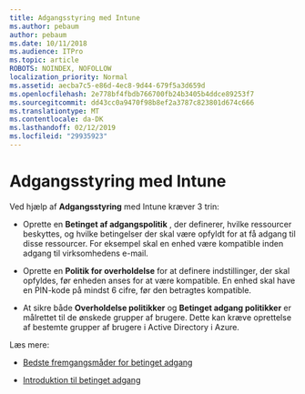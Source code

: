 ```yaml
---
title: Adgangsstyring med Intune
ms.author: pebaum
author: pebaum
ms.date: 10/11/2018
ms.audience: ITPro
ms.topic: article
ROBOTS: NOINDEX, NOFOLLOW
localization_priority: Normal
ms.assetid: aecba7c5-e86d-4ec8-9d44-679f5a3d659d
ms.openlocfilehash: 2e778bf4fbdb766700fb24b3405b4ddce89253f7
ms.sourcegitcommit: dd43cc0a9470f98b8ef2a3787c823801d674c666
ms.translationtype: MT
ms.contentlocale: da-DK
ms.lasthandoff: 02/12/2019
ms.locfileid: "29935923"
---
```

# <a name="conditional-access-with-intune"></a>Adgangsstyring med Intune

Ved hjælp af **Adgangsstyring** med Intune kræver 3 trin: 
  
- Oprette en **Betinget af adgangspolitik** , der definerer, hvilke ressourcer beskyttes, og hvilke betingelser der skal være opfyldt for at få adgang til disse ressourcer. For eksempel skal en enhed være kompatible inden adgang til virksomhedens e-mail. 
    
- Oprette en **Politik for overholdelse** for at definere indstillinger, der skal opfyldes, før enheden anses for at være kompatible. En enhed skal have en PIN-kode på mindst 6 cifre, før den betragtes kompatible. 
    
- At sikre både **Overholdelse politikker** og **Betinget adgang politikker** er målrettet til de ønskede grupper af brugere. Dette kan kræve oprettelse af bestemte grupper af brugere i Active Directory i Azure. 
    
Læs mere:
  
- [Bedste fremgangsmåder for betinget adgang](https://docs.microsoft.com/azure/active-directory/conditional-access/best-practices)
    
- [Introduktion til betinget adgang](https://docs.microsoft.com/azure/active-directory/active-directory-conditional-access-azure-portal-get-started)
    

